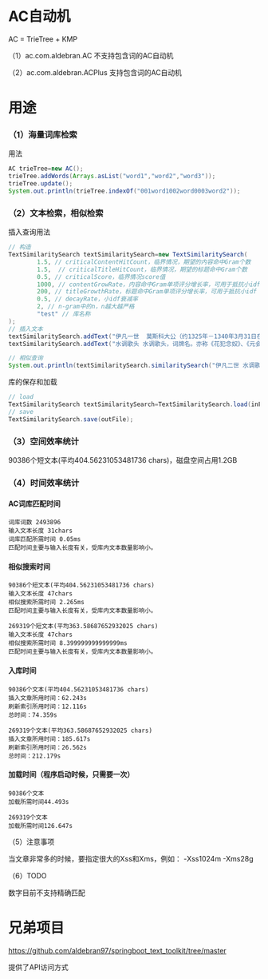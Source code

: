 # AC自动机

AC = TrieTree + KMP

（1）ac.com.aldebran.AC 不支持包含词的AC自动机

（2）ac.com.aldebran.ACPlus 支持包含词的AC自动机

# 用途

### （1）海量词库检索

用法

```java
AC trieTree=new AC();
trieTree.addWords(Arrays.asList("word1","word2","word3"));
trieTree.update();
System.out.println(trieTree.indexOf("001word1002word0003word2"));
```

### （2）文本检索，相似检索

插入查询用法

```java
// 构造
TextSimilaritySearch textSimilaritySearch=new TextSimilaritySearch(
        1.5, // criticalContentHitCount，临界情况，期望的内容命中Gram个数
        1.5,  // criticalTitleHitCount，临界情况，期望的标题命中Gram个数
        0.5, // criticalScore，临界情况score值
        1000, // contentGrowRate，内容命中Gram单项评分增长率，可用于抵抗小idf
        200, // titleGrowthRate，标题命中Gram单项评分增长率，可用于抵抗小idf
        0.5, // decayRate，小idf衰减率
        2, // n-gram中的n，n越大越严格
        "test" // 库名称
);
// 插入文本
textSimilaritySearch.addText("伊凡一世  莫斯科大公（约1325年－1340年3月31日在位）","伊凡一世","1",0.5);
textSimilaritySearch.addText("水调歌头 水调歌头，词牌名。亦称《花犯念奴》、《元会曲》。","水调歌头","2",0.5);

// 相似查询
System.out.println(textSimilaritySearch.similaritySearch("伊凡二世 水调歌头",10));
```

库的保存和加载

```java
// load
TextSimilaritySearch textSimilaritySearch=TextSimilaritySearch.load(inFile);
// save
TextSimilaritySearch.save(outFile);
```

### （3）空间效率统计

90386个短文本(平均404.56231053481736 chars)，磁盘空间占用1.2GB

### （4）时间效率统计

#### AC词库匹配时间

```text
词库词数 2493896
输入文本长度 31chars
词库匹配所需时间 0.05ms
匹配时间主要与输入长度有关，受库内文本数量影响小。
```

#### 相似搜索时间

```text
90386个短文本(平均404.56231053481736 chars)
输入文本长度 47chars
相似搜索所需时间 2.265ms
匹配时间主要与输入长度有关，受库内文本数量影响小。

```
```text
269319个短文本(平均363.58687652932025 chars)
输入文本长度 47chars
相似搜索所需时间 8.399999999999999ms
匹配时间主要与输入长度有关，受库内文本数量影响小。

```

#### 入库时间

```text
90386个文本(平均404.56231053481736 chars)
插入文章所用时间：62.243s
刷新索引所用时间：12.116s
总时间：74.359s
```
```text
269319个文本(平均363.58687652932025 chars)
插入文章所用时间：185.617s
刷新索引所用时间：26.562s
总时间：212.179s
```

#### 加载时间（程序启动时候，只需要一次）

```text
90386个文本
加载所需时间44.493s
```
```text
269319个文本
加载所需时间126.647s
```
（5）注意事项

当文章非常多的时候，要指定很大的Xss和Xms，例如：
-Xss1024m -Xms28g

（6）TODO

数字目前不支持精确匹配

# 兄弟项目
https://github.com/aldebran97/springboot_text_toolkit/tree/master

提供了API访问方式